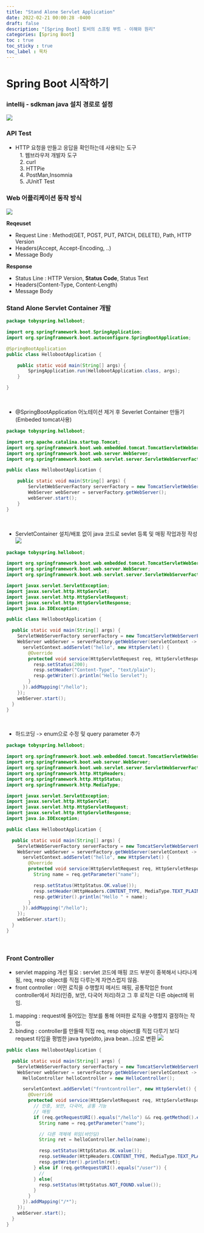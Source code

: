 ```yaml
---
title: "Stand Alone Servlet Application"
date: 2022-02-21 00:00:28 -0400
draft: false
description: "[Spring Boot] 토비의 스프링 부트 - 이해와 원리"
categories: [Spring Boot]
toc : true
toc_sticky : true
toc_label : 목차
---
```


# Spring Boot 시작하기

### intellij - sdkman java 설치 경로로 설정
![](./image/img_1.png)

### API Test
- HTTP 요청을 만들고 응답을 확인하는데 사용되는 도구<br/>
  &nbsp;&nbsp; 1. 웹브라우저 개발자 도구<br/>
  &nbsp;&nbsp; 2. curl<br/>
  &nbsp;&nbsp; 3. HTTPie<br/>
  &nbsp;&nbsp; 4. PostMan,Insomnia<br/>
  &nbsp;&nbsp; 5. JUnitT Test<br/>

### Web 어플리케이션 동작 방식
![](./image/img_2.png)

**Reqeuset**
- Request Line : Method(GET, POST, PUT, PATCH, DELETE), Path, HTTP Version
- Headers(Accept, Accept-Encoding, ..)
- Message Body

**Response**
- Status Line : HTTP Version, **Status Code**, Status Text
- Headers(Content-Type, Content-Length)
- Message Body

### Stand Alone Servlet Container 개발
```java
package tobyspring.helloboot;

import org.springframework.boot.SpringApplication;
import org.springframework.boot.autoconfigure.SpringBootApplication;

@SpringBootApplication
public class HellobootApplication {

	public static void main(String[] args) {
		SpringApplication.run(HellobootApplication.class, args);
	}

}
```
<br/>

- @SpringBootApplication 어노테이션 제거 후 Severlet Container 만들기(Embeded tomcat사용)

```java
package tobyspring.helloboot;

import org.apache.catalina.startup.Tomcat;
import org.springframework.boot.web.embedded.tomcat.TomcatServletWebServerFactory;
import org.springframework.boot.web.server.WebServer;
import org.springframework.boot.web.servlet.server.ServletWebServerFactory;

public class HellobootApplication {

	public static void main(String[] args) {
		ServletWebServerFactory serverFactory = new TomcatServletWebServerFactory();
		WebServer webServer = serverFactory.getWebServer();
		webServer.start();
	}
}
```
<br/>

- ServletContainer 설치/배포 없이 java 코드로 sevlet 등록 및 매핑 작업과정 작성
  ![](./image/img_5.png)
```java
package tobyspring.helloboot;

import org.springframework.boot.web.embedded.tomcat.TomcatServletWebServerFactory;
import org.springframework.boot.web.server.WebServer;
import org.springframework.boot.web.servlet.server.ServletWebServerFactory;

import javax.servlet.ServletException;
import javax.servlet.http.HttpServlet;
import javax.servlet.http.HttpServletRequest;
import javax.servlet.http.HttpServletResponse;
import java.io.IOException;

public class HellobootApplication {

  public static void main(String[] args) {
    ServletWebServerFactory serverFactory = new TomcatServletWebServerFactory();
    WebServer webServer = serverFactory.getWebServer(servletContext -> {
      servletContext.addServlet("hello", new HttpServlet() {
        @Override
        protected void service(HttpServletRequest req, HttpServletResponse resp) throws ServletException, IOException {
          resp.setStatus(200);
          resp.setHeader("Content-Type", "text/plain");
          resp.getWriter().println("Hello Servlet");
        }
      }).addMapping("/hello");
    });
    webServer.start();
  }
}
```
<br/>

- 하드코딩 -> enum으로 수정 및 query parameter 추가
```java
package tobyspring.helloboot;

import org.springframework.boot.web.embedded.tomcat.TomcatServletWebServerFactory;
import org.springframework.boot.web.server.WebServer;
import org.springframework.boot.web.servlet.server.ServletWebServerFactory;
import org.springframework.http.HttpHeaders;
import org.springframework.http.HttpStatus;
import org.springframework.http.MediaType;

import javax.servlet.ServletException;
import javax.servlet.http.HttpServlet;
import javax.servlet.http.HttpServletRequest;
import javax.servlet.http.HttpServletResponse;
import java.io.IOException;

public class HellobootApplication {

  public static void main(String[] args) {
    ServletWebServerFactory serverFactory = new TomcatServletWebServerFactory();
    WebServer webServer = serverFactory.getWebServer(servletContext -> {
      servletContext.addServlet("hello", new HttpServlet() {
        @Override
        protected void service(HttpServletRequest req, HttpServletResponse resp) throws ServletException, IOException {
          String name = req.getParameter("name");

          resp.setStatus(HttpStatus.OK.value());
          resp.setHeader(HttpHeaders.CONTENT_TYPE, MediaType.TEXT_PLAIN_VALUE);
          resp.getWriter().println("Hello " + name);
        }
      }).addMapping("/hello");
    });
    webServer.start();
  }
}
```
<br/>

### Front Controller
- servlet mapping 개선 필요 : servlet 코드에 매핑 코드 부분이 중복해서 나타나게 됨, req, resp object를 직접 다루는게 자연스럽지 않음.
- front controller : 어떤 로직을 수행할지 메서드 매핑, 공통작업은 front controller에서 처리(인증, 보안, 다국어 처리)하고 그 후 로직은 다른 object에 위임.
1. mapping : request에 들어있는 정보를 통해 어떠한 로직을 수행할지 결정하는 작업.
2. binding : controller를 만들때 직접 req, resp object를 직접 다루기 보다 request 타입을 평범한 java type(dto, java bean...)으로 변환
   ![](./image/img_6.png)
   <br/>

```java
public class HellobootApplication {

  public static void main(String[] args) {
    ServletWebServerFactory serverFactory = new TomcatServletWebServerFactory();
    WebServer webServer = serverFactory.getWebServer(servletContext -> {
      HelloController helloController = new HelloController();

      servletContext.addServlet("frontcontroller", new HttpServlet() {
        @Override
        protected void service(HttpServletRequest req, HttpServletResponse resp) throws ServletException, IOException {
          // 인증, 보안, 다국어, 공통 기능
          // 매핑
          if (req.getRequestURI().equals("/hello") && req.getMethod().equals(HttpMethod.GET.name())) {
            String name = req.getParameter("name");

            // 다른 객체에 위임(바인딩)
            String ret = helloController.hello(name);

            resp.setStatus(HttpStatus.OK.value());
            resp.setHeader(HttpHeaders.CONTENT_TYPE, MediaType.TEXT_PLAIN_VALUE);
            resp.getWriter().println(ret);
          } else if (req.getRequestURI().equals("/user")) {
            //
          } else{
            resp.setStatus(HttpStatus.NOT_FOUND.value());
          }
        }
      }).addMapping("/*");
    });
    webServer.start();
  }
}
```